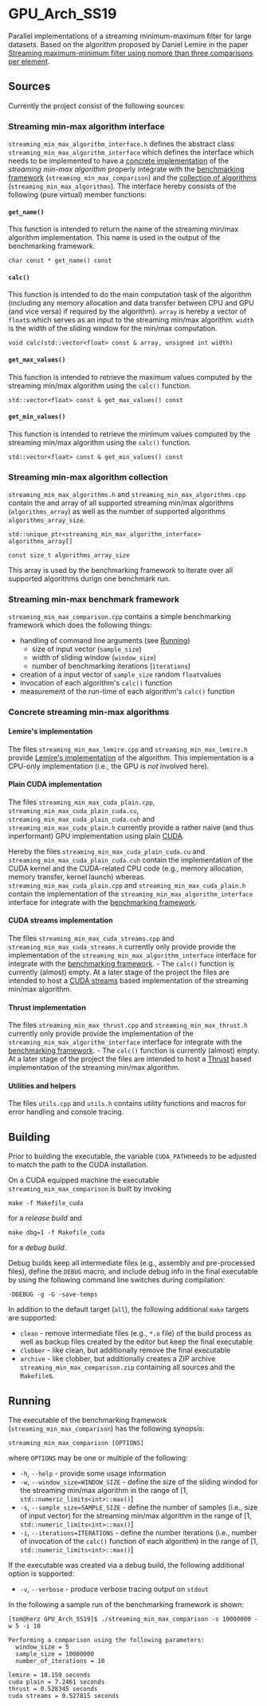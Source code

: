 # GPU_Arch_SS19

Parallel implementations of a streaming minimum-maximum filter for
large datasets. Based on the algorithm proposed by Daniel Lemire in
the paper [Streaming maximum-minimum filter using nomore than three
comparisons per element](https://arxiv.org/pdf/cs/0610046.pdf).

## Sources

Currently the project consist of the following sources:

### Streaming min-max algorithm interface

`streaming_min_max_algorithm_interface.h` defines the abstract class
`streaming_min_max_algorithm_interface` which defines the interface
which needs to be implemented to have a [concrete
implementation](#Concrete-streaming-min-max-algorithms) of the
*streaming min-max algorithm* properly integrate with the
[benchmarking framework](#Streaming-min-max-benchmark-framework)
(`streaming_min_max_comparison`) and the [collection of
algorithms](#Streaming-min-max-algorithm-collection)
(`streaming_min_max_algorithms`). The interface hereby consists of the
following (pure virtual) member functions:

#### `get_name()`

This function is intended to return the name of the streaming min/max
algorithm implementation. This name is used in the output of the
benchmarking framework.

    char const * get_name() const

#### `calc()`

This function is intended to do the main computation task of the
algorithm (including any memory allocation and data transfer between
CPU and GPU (and vice versa) if required by the algorithm). `array` is
hereby a vector of `float`s which serves as an input to the streaming
min/max algorithm. `width` is the width of the sliding window for the
min/max computation.

    void calc(std::vector<float> const & array,	unsigned int width)

#### `get_max_values()`

This function is intended to retrieve the maximum values computed by
the streaming min/max algorithm using the `calc()` function.

    std::vector<float> const & get_max_values() const
    
#### `get_min_values()`

This function is intended to retrieve the minimum values computed by
the streaming min/max algorithm using the `calc()` function.

    std::vector<float> const & get_min_values() const
	
### Streaming min-max algorithm collection

`streaming_min_max_algorithms.h` and
`streaming_min_max_algorithms.cpp` contain the and array of all
supported streaming min/max algorithms (`algorithms_array`) as well as
the number of supported algorithms `algorithms_array_size`.

    std::unique_ptr<streaming_min_max_algorithm_interface> algorithms_array[]
	
    const size_t algorithms_array_size

This array is used by the benchmarking framework to iterate over all
supported algorithms durign one benchmark run.

### Streaming min-max benchmark framework
	
`streaming_min_max_comparison.cpp` contains a simple benchmarking
framework which does the following things:

* handling of command line arguments (see [Running](#Running))
  - size of input vector (`sample_size`)
  - width of sliding window (`window_size`)
  - number of benchmarking iterations (`ìterations`)
* creation of a input vector of `sample_size` random `float`values
* invocation of each algorithm's `calc()` function
* measurement of the run-time of each algorithm's `calc()` function

### Concrete streaming min-max algorithms

#### Lemire's implementation

The files `streaming_min_max_lemire.cpp` and
`streaming_min_max_lemire.h` provide [Lemire's
implementation](https://github.com/lemire/runningmaxmin) of the
algorithm. This implementation is a CPU-only implementation (i.e., the
GPU is *not* involved here).

#### Plain CUDA implementation

The files `streaming_min_max_cuda_plain.cpp`,
`streaming_min_max_cuda_plain_cuda.cu`,
`streaming_min_max_cuda_plain_cuda.cuh` and
`streaming_min_max_cuda_plain.h` currently provide a rather naive (and
thus inperformant) GPU implementation using plain
[CUDA](https://developer.nvidia.com/cuda-zone).

Hereby the files `streaming_min_max_cuda_plain_cuda.cu` and
`streaming_min_max_cuda_plain_cuda.cuh` contain the implementation of
the CUDA kernel and the CUDA-related CPU code (e.g., memory
allocation, memory transfer, kernel launch) whereas
`streaming_min_max_cuda_plain.cpp` and
`streaming_min_max_cuda_plain.h` contain the implementation of the
`streaming_min_max_algorithm_interface` interface for integrate with
the [benchmarking framework](Streaming-min-max-benchmark-framework).

#### CUDA streams implementation

The files `streaming_min_max_cuda_streams.cpp` and
`streaming_min_max_cuda_streams.h` currently only provide provide the
implementation of the `streaming_min_max_algorithm_interface`
interface for integrate with the [benchmarking
framework](#Streaming-min-max-benchmark-framework). - The `calc()`
function is currently (almost) empty. At a later stage of the project
the files are intended to host a [CUDA
streams](https://devblogs.nvidia.com/gpu-pro-tip-cuda-7-streams-simplify-concurrency/)
based implementation of the streaming min/max algorithm.

#### Thrust implementation

The files `streaming_min_max_thrust.cpp` and
`streaming_min_max_thrust.h` currently only provide provide the
implementation of the `streaming_min_max_algorithm_interface`
interface for integrate with the [benchmarking
framework](#Streaming-min-max-benchmark-framework). - The `calc()`
function is currently (almost) empty. At a later stage of the project
the files are intended to host a
[Thrust](https://developer.nvidia.com/thrust) based implementation of
the streaming min/max algorithm.

#### Utilities and helpers

The files `utils.cpp` and `utils.h` contains utility functions and
macros for error handling and console tracing.

## Building

Prior to building the executable, the variable `CUDA_PATH`needs to be
adjusted to match the path to the CUDA installation.

On a CUDA equipped machine the executable
`streaming_min_max_comparison` is built by invoking

    make -f Makefile_cuda

for a *release build* and

    make dbg=1 -f Makefile_cuda

for a *debug build*.

Debug builds keep all intermediate files (e.g., assembly and
pre-processed files), define the `DEBUG` macro, and include debug info
in the final executable by using the following command line switches
during compilation:

    -DDEBUG -g -G -save-temps

In addition to the default target (`all`), the following additional
`make` targets are supported:

* `clean` - remove intermediate files (e.g., `*.o` file) of the build process as well as backup files created by the editor but keep the final executable
* `clobber` - like clean, but additionally remove the final executable
* `archive` - like clobber, but additionally creates a ZIP archive `streaming_min_max_comparison.zip` containing all sources and the `Makefile`s.

## Running

The executable of the benchmarking framework (`streaming_min_max_comparison`) has the following synopsis:

    streaming_min_max_comparison [OPTIONS]
	
where `OPTIONS` may be one or multiple of the following:

* `-h`, `--help` - provide some usage information
* `-w`, `--window_size=WINDOW_SIZE` - define the size of the sliding windod for the streaming min/max algorithm in the range of [1, `std::numeric_limits<int>::max()`]
* `-s`, `--sample_size=SAMPLE_SIZE` - define the number of samples (i.e., size of input vector) for the streaming min/max algorithm in the range of [1, `std::numeric_limits<int>::max()`]
* `-i`, `--iterations=ITERATIONS` - define the number iterations (i.e., number of invocation of the `calc()` function of each algorithm) in the range of [1, `std::numeric_limits<int>::max()`]

If the executable was created via a debug build, the following additional option is supported:

* `-v`, `--verbose` - produce verbose tracing output on `stdout`

In the following a sample run of the benchmarking framework is shown:

    [tom@herz GPU_Arch_SS19]$ ./streaming_min_max_comparison -s 10000000 -w 5 -i 10
	
    Performing a comparison using the following parameters:
      window_size = 5
      sample_size = 10000000
      number_of_iterations = 10
    
    lemire = 18.159 seconds
    cuda plain = 7.2461 seconds
    thrust = 0.528345 seconds
    cuda streams = 0.527815 seconds
